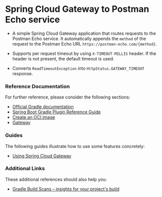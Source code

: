 # Spring Cloud Gateway to Postman Echo service

- A simple Spring Cloud Gateway application that routes requests to the Postman Echo service. It automatically appends
the `method` of the request to the Postman Echo URL `https://postman-echo.com/{method}`.

- Supports per request timeout by using  `X-TIMEOUT-MILLIS` header. If the header is not present, the default timeout is used.

- Converts `ReadTimeoutException` into `HttpStatus.GATEWAY_TIMEOUT` response.


### Reference Documentation
For further reference, please consider the following sections:

* [Official Gradle documentation](https://docs.gradle.org)
* [Spring Boot Gradle Plugin Reference Guide](https://docs.spring.io/spring-boot/docs/3.1.5/gradle-plugin/reference/html/)
* [Create an OCI image](https://docs.spring.io/spring-boot/docs/3.1.5/gradle-plugin/reference/html/#build-image)
* [Gateway](https://docs.spring.io/spring-cloud-gateway/docs/current/reference/html/)

### Guides
The following guides illustrate how to use some features concretely:

* [Using Spring Cloud Gateway](https://github.com/spring-cloud-samples/spring-cloud-gateway-sample)

### Additional Links
These additional references should also help you:

* [Gradle Build Scans – insights for your project's build](https://scans.gradle.com#gradle)

